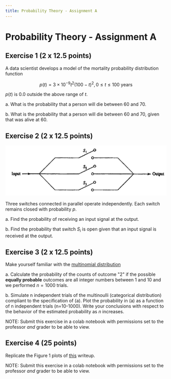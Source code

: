 ```yaml
---
title: Probability Theory - Assignment A
---
```


# Probability Theory - Assignment A

## Exercise 1 (2 x 12.5 points)

A data scientist develops a model of the mortality probability distribution function 

$$p(t) = 3 \times 10^{-9} t^2(100-t)^2,  0 \le t \le 100 ~\text{years}$$

$p(t)$ is 0.0 outside the above range of $t$.

a. What is the probability that a person will die between 60 and 70. 

b. What is the probability that a person will die between 60 and 70, given that was alive at 60. 


## Exercise 2 (2 x 12.5 points)

![probabilistic-switches](images/probabilistic-switches.png)

Three switches connected in parallel operate independently. Each switch remains closed with probability $p$. 

a. Find the probability of receiving an input signal at the output. 

b. Find the probability that switch $S_i$ is open given that an input signal is received at the output.

## Exercise 3 (2 x 12.5 points)

Make yourself familiar with the [multinomial distribution](https://en.wikipedia.org/wiki/Multinomial_distribution#:~:text=In%20probability%20theory%2C%20the%20multinomial,sided%20die%20rolled%20n%20times.)

a. Calculate the probability of the counts of outcome "2" if the possible **equally probable** outcomes are all integer numbers between 1 and 10 and we performed $n=1000$ trials.  

b. Simulate n independent trials of the multinoulli (categorical distribution) compliant to the specification of (a).  Plot the probability in (a) as a function of n independent trials (n=10-1000).  Write your conclusions with respect to the behavior of the estimated probability as $n$ increases. 

NOTE: Submit this exercise in a colab notebook with permissions set to the professor *and* grader to be able to view. 

## Exercise 4 (25 points)

Replicate the Figure 1 plots of [this](http://hosting.astro.cornell.edu/~cordes/A6523/GeneratingCorrelatedRandomVariables.pdf) writeup.

NOTE: Submit this exercise in a colab notebook with permissions set to the professor *and*  grader to be able to view. 
